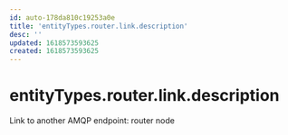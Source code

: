 ```yaml
---
id: auto-178da810c19253a0e
title: 'entityTypes.router.link.description'
desc: ''
updated: 1618573593625
created: 1618573593625
---
```

# entityTypes.router.link.description

Link to another AMQP endpoint: router node